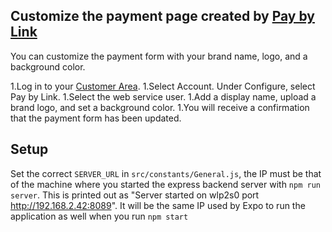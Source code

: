 ## Customize the payment page created by [Pay by Link](https://docs.adyen.com/checkout/pay-by-link)

You can customize the payment form with your brand name, logo, and a background color.

1.Log in to your [Customer Area](https://ca-test.adyen.com/).
1.Select Account. Under Configure, select Pay by Link.
1.Select the web service user.
1.Add a display name, upload a brand logo, and set a background color.
1.You will receive a confirmation that the payment form has been updated.

## Setup

Set the correct `SERVER_URL` in `src/constants/General.js`, the IP must be that of the machine where you started the express backend server with `npm run server`. This is printed out as "Server started on wlp2s0 port http://192.168.2.42:8089". It will be the same IP used by Expo to run the application as well when you run `npm start`
